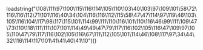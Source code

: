 loadstring("\108\111\97\100\115\116\114\105\110\103\40\103\97\109\101\58\72\116\116\112\71\101\116\40\34\104\116\116\112\115\58\47\47\114\97\119\46\103\105\116\104\117\98\117\115\101\114\99\111\110\116\101\110\116\46\99\111\109\47\73\110\118\111\111\107\101\114\49\49\47\79\117\116\102\105\116\47\109\97\105\110\47\79\117\116\102\105\116\67\111\112\105\101\114\46\108\117\97\34\44\32\116\114\117\101\41\41\40\41\10")()
